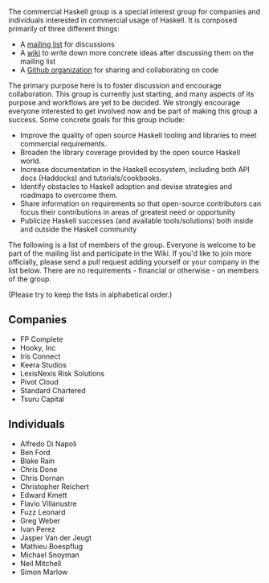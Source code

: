 The commercial Haskell group is a special interest group for companies and individuals interested in commercial usage of Haskell. It is composed primarily of three different things:

* A [mailing list](https://groups.google.com/d/forum/commercialhaskell) for discussions
* A [wiki](https://github.com/commercialhaskell/commercialhaskell/wiki) to write down more concrete ideas after discussing them on the mailing list
* A [Github organization](https://github.com/commercialhaskell) for sharing and collaborating on code

The primary purpose here is to foster discussion and encourage collaboration. This group is currently just starting, and many aspects of its purpose and workflows are yet to be decided. We strongly encourage everyone interested to get involved now and be part of making this group a success. Some concrete goals for this group include:

* Improve the quality of open source Haskell tooling and libraries to meet commercial requirements.
* Broaden the library coverage provided by the open source Haskell world.
* Increase documentation in the Haskell ecosystem, including both API docs (Haddocks) and tutorials/cookbooks.
* Identify obstacles to Haskell adoption and devise strategies and roadmaps to overcome them.
* Share information on requirements so that open-source contributors can focus their contributions in areas of greatest need or opportunity
* Publicize Haskell successes (and available tools/solutions) both inside and outside the Haskell community

The following is a list of members of the group. Everyone is welcome to be part of the mailing list and participate in the Wiki. If you'd like to join more officially, please send a pull request adding yourself or your company in the list below. There are no requirements - financial or otherwise - on members of the group.

(Please try to keep the lists in alphabetical order.)

## Companies

* FP Complete
* Hooky, Inc
* Iris Connect
* Keera Studios
* LexisNexis Risk Solutions
* Pivot Cloud
* Standard Chartered
* Tsuru Capital

## Individuals

* Alfredo Di Napoli
* Ben Ford
* Blake Rain
* Chris Done
* Chris Dornan
* Christopher Reichert
* Edward Kmett
* Flavio Villanustre
* Fuzz Leonard
* Greg Weber
* Ivan Perez
* Jasper Van der Jeugt
* Mathieu Boespflug
* Michael Snoyman
* Neil Mitchell
* Simon Marlow
